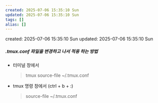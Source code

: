 ```yaml
---
created: 2025-07-06 15:35:10 Sun
updated: 2025-07-06 15:35:10 Sun
tags: []
alias: []
---
```


created: 2025-07-06 15:35:10 Sun
updated: 2025-07-06 15:35:10 Sun



##### .tmux.conf 파일을 변경하고 나서 적용 하는 방법

- 터미널 창에서
	>tmux source-file ~/.tmux.conf
	
- tmux 명령 창에서 (ctrl + b + :) 
	>source-file ~/.tmux.conf